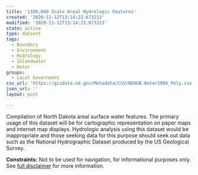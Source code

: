 ```yaml
---
title: '1100,000 Scale Areal Hydrologic Features'
created: '2020-11-12T13:14:22.673212'
modified: '2020-11-12T13:14:22.673223'
state: active
type: dataset
tags:
  - Boundary
  - Environment
  - Hydrology
  - Inlandwater
  - Water
groups:
  - Local Government
csv_url: 'https://gisdata.nd.gov/Metadata/CSV/NDHUB.Water100k_Poly.csv'
json_url: ''
layout: post

---
```

<p>Compilation of North Dakota areal surface water features. The primary usage of this dataset will be for cartographic representation on paper maps and internet map displays. Hydrologic analysis using this dataset would be inappropriate and those seeking data for this purpose should seek out data such as the National Hydrographic Dataset produced by the US Geological Survey.</p>
<p><strong>Constraints:</strong> Not to be used for navigation, for informational purposes only. See <a href="/north-dakota-disclaimer">full disclaimer</a> for more information.</p>

